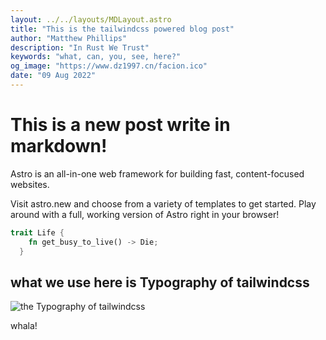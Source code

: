```yaml
---
layout: ../../layouts/MDLayout.astro
title: "This is the tailwindcss powered blog post"
author: "Matthew Phillips"
description: "In Rust We Trust"
keywords: "what, can, you, see, here?"
og_image: "https://www.dz1997.cn/facion.ico"
date: "09 Aug 2022"
---
```


# This is a new post write in markdown!
Astro is an all-in-one web framework for building fast, content-focused websites.

Visit astro.new and choose from a variety of templates to get started. Play around with a full, working version of Astro right in your browser!
```rust
trait Life {
    fn get_busy_to_live() -> Die;
  }

```

## what we use here is Typography of tailwindcss

![the Typography of tailwindcss](https://tailwindcss.com/_next/static/media/typography-demo.a776b2a812a1ee4fc9e5fe9001d18d23.jpg)

whala! 
